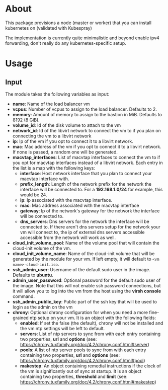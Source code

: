 # About

This package provisions a node (master or worker) that you can install kubernetes on (validated with Kubespray)

The implementation is currently quite minimalistic and beyond enable ipv4 forwarding, don't really do any kubernetes-specific setup.

# Usage

## Input

The module takes the following variables as input:

- **name**: Name of the load balancer vm
- **vcpus**: Number of vcpus to assign to the load balancer. Defaults to 2.
- **memory**: Amount of memory to assign to the bastion in MiB. Defaults to 8192 (8 GiB).
- **volume_id**: Id of the disk volume to attach to the vm
- **network_id**: Id of the libvirt network to connect the vm to if you plan on connecting the vm to a libvirt network
- **ip**: Ip of the vm if you opt to connect it to a libvirt network.
- **mac**: Mac address of the vm if you opt to connect it to a libvirt network. If none is passed, a random one will be generated.
- **macvtap_interfaces**: List of macvtap interfaces to connect the vm to if you opt for macvtap interfaces instead of a libvirt network. Each entry in the list is a map with the following keys:
  - **interface**: Host network interface that you plan to connect your macvtap interface with.
  - **prefix_length**: Length of the network prefix for the network the interface will be connected to. For a **192.168.1.0/24** for example, this would be 24.
  - **ip**: Ip associated with the macvtap interface. 
  - **mac**: Mac address associated with the macvtap interface
  - **gateway**: Ip of the network's gateway for the network the interface will be connected to.
  - **dns_servers**: Dns servers for the network the interface will be connected to. If there aren't dns servers setup for the network your vm will connect to, the ip of external dns servers accessible accessible from the network will work as well.
- **cloud_init_volume_pool**: Name of the volume pool that will contain the cloud-init volume of the vm.
- **cloud_init_volume_name**: Name of the cloud-init volume that will be generated by the module for your vm. If left empty, it will default to ``<vm name>-cloud-init.iso``.
- **ssh_admin_user**: Username of the default sudo user in the image. Defaults to **ubuntu**.
- **admin_user_password**: Optional password for the default sudo user of the image. Note that this will not enable ssh password connections, but it will allow you to log into the vm from the host using the **virsh console** command.
- **ssh_admin_public_key**: Public part of the ssh key that will be used to login as the admin on the vm
- **chrony**: Optional chrony configuration for when you need a more fine-grained ntp setup on your vm. It is an object with the following fields:
  - **enabled**: If set the false (the default), chrony will not be installed and the vm ntp settings will be left to default.
  - **servers**: List of ntp servers to sync from with each entry containing two properties, **url** and **options** (see: https://chrony.tuxfamily.org/doc/4.2/chrony.conf.html#server)
  - **pools**: A list of ntp server pools to sync from with each entry containing two properties, **url** and **options** (see: https://chrony.tuxfamily.org/doc/4.2/chrony.conf.html#pool)
  - **makestep**: An object containing remedial instructions if the clock of the vm is significantly out of sync at startup. It is an object containing two properties, **threshold** and **limit** (see: https://chrony.tuxfamily.org/doc/4.2/chrony.conf.html#makestep)